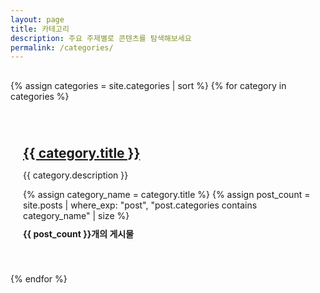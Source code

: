 ```yaml
---
layout: page
title: 카테고리
description: 주요 주제별로 콘텐츠를 탐색해보세요
permalink: /categories/
---
```


<div class="categories-page">
  {% assign categories = site.categories | sort %}
  {% for category in categories %}
    <div class="category-card">
      <h2><a href="{{ category.url }}">{{ category.title }}</a></h2>
      <p>{{ category.description }}</p>
      {% assign category_name = category.title %}
      {% assign post_count = site.posts | where_exp: "post", "post.categories contains category_name" | size %}
      <p class="post-count">{{ post_count }}개의 게시물</p>
    </div>
  {% endfor %}
</div>

<style>
  .categories-page {
    display: grid;
    grid-template-columns: repeat(auto-fill, minmax(300px, 1fr));
    gap: 20px;
    margin-top: 30px;
  }
  
  .category-card {
    padding: 20px;
    border-radius: 12px;
    background-color: var(--background-alt-color);
    transition: transform 0.3s ease;
  }
  
  .category-card:hover {
    transform: translateY(-5px);
    background-color: var(--background-alt-color-2);
  }
  
  .category-card h2 {
    margin-bottom: 10px;
  }
  
  .post-count {
    margin-top: 10px;
    font-weight: bold;
    color: var(--heading-font-color);
  }
</style>